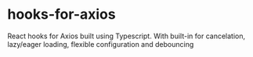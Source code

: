 # hooks-for-axios
React hooks for Axios built using Typescript. With built-in for cancelation, lazy/eager loading, flexible configuration and debouncing
